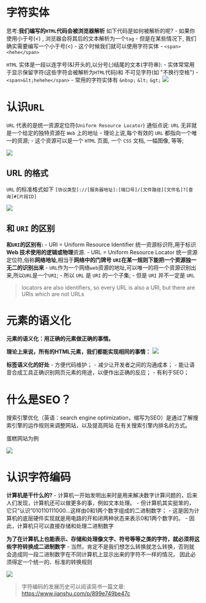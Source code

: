 # 字符实体
思考:**我们编写的`HTML`代码会被浏览器解析**
如下代码是如何被解析的呢?
	- 如果你使用小于号(<) , 浏览器会将其后的文本解析为一个`tag`
	- 但是在某些情况下, 我们确实需要编写一个小于号(<)
	- 这个时候我们就可以使用字符实体
	- `<span><hehe</span>`

`HTML` 实体是一段以连字号(&)开头的,以分号(;)结尾的文本(字符串):
	- 实体常常用于显示保留字符(这些字符会被解析为`HTML`代码)和 不可见字符(如 "不换行空格")
	- `<span>&lt;hehehe</span>`
	- 常用的字符实体有 `&nbsp;` `&lt;` `&gt;`
![](https://markdown-ft.oss-cn-shenzhen.aliyuncs.com/image-for-typora/20221012093354.png)

# 认识`URL`

`URL` 代表的是统一资源定位符(`Uniform Resource Locator`)
通俗点说: `URL` 无非就是一个给定的独特资源在 `Web` 上的地址
	- 理论上说,每个有效的 `URL` 都指向一个唯一的资源;
	- 这个资源可以是一个 `HTML` 页面, 一个 `CSS` 文档, 一幅图像, 等等;

![](https://markdown-ft.oss-cn-shenzhen.aliyuncs.com/image-for-typora/20221012094306.png)

## URL 的格式

`URL` 的标准格式如下
`[协议类型]://[服务器地址]:[端口号]/[文件路径][文件名]?[查询]#[片段ID]`

![](https://markdown-ft.oss-cn-shenzhen.aliyuncs.com/image-for-typora/20221012094458.png)
## 和 `URI` 的区别

**和`URI`的区别有:**
	- URI = Uniform Resource Identifier 统一资源标识符,用于标识 **Web 技术使用的逻辑或物理**资源.
	- URL = Uniform Resource Locator 统一资源定位符,俗称**网络地址**,相当于**网络中的门牌号**
**`URI`在某一规则下能把一个资源独一无二的识别出来**
	- `URL`作为一个网络`web`资源的地址,可以唯一的将一个资源识别出来,所以`URL`是一个`URI`;
	- 所以 `URL` 是 `URI` 的一个子集;
	- 但是 `URI` 并不一定是 `URL`

>locators are also identifiers, so every URL is also a URI, but there are URIs which are not URLs

# 元素的语义化

**元素的语义化：用正确的元素做正确的事情。**

**理论上来说，所有的HTML元素，我们都能实现相同的事情：**
![](https://markdown-ft.oss-cn-shenzhen.aliyuncs.com/image-for-typora/20221012100305.png)

**标签语义化的好处**
	- 方便代码维护； 
	- 减少让开发者之间的沟通成本；
	- 能让语音合成工具正确识别网页元素的用途，以便作出正确的反应；
	- 有利于SEO；


# 什么是SEO？

搜索引擎优化（英语：search engine optimization，缩写为SEO）是通过了解搜索引擎的运作规则来调整网站，以及提高网站 在有关搜索引擎内排名的方式。

蛋糕网站为例

![](https://markdown-ft.oss-cn-shenzhen.aliyuncs.com/image-for-typora/20221012095339.png)


# 认识字符编码
**计算机是干什么的?**
	- 计算机一开始发明出来时是用来解决数字计算问题的，后来人们发现，计算机还可以做更多的事，例如文本处理。
	- 但计算机其实挺笨的，它只“认识”010110111000…这样由0和1两个数字组成的二进制数字；
	- 这是因为计算机的底层硬件实现就是用电路的开和闭两种状态来表示0和1两个数字的。
	- 因此，计算机只可以直接存储和处理二进制数字

**为了在计算机上也能表示、存储和处理像文字、符号等等之类的字符，就必须将这些字符转换成二进制数字**
	- 当然，肯定不是我们想怎么转换就怎么转换，否则就会造成同一段二进制数字在不同计算机上显示出来的字符不一样的情况， 因此必须得定一个统一的、标准的转换规则

![](https://markdown-ft.oss-cn-shenzhen.aliyuncs.com/image-for-typora/20221012095456.png)
> 字符编码的发展历史可以阅读简书一篇文章:  https://www.jianshu.com/p/899e749be47c
















